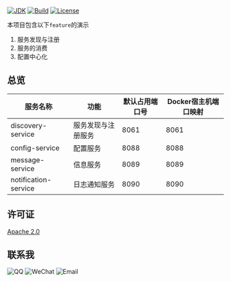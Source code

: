[![JDK](http://img.shields.io/badge/JDK-v8.0-yellow.svg)](http://www.oracle.com/technetwork/java/javase/downloads/index.html)
[![Build](http://img.shields.io/badge/Build-Maven_2-green.svg)](https://maven.apache.org/)
[![License](http://img.shields.io/badge/L``icense-Apache_2-red.svg)](http://www.apache.or``g/licenses/LICENSE-2.0)


本项目包含以下`feature`的演示
1. 服务发现与注册
2. 服务的消费
3. 配置中心化

## 总览

服务名称           | 功能            | 默认占用端口号 | Docker宿主机端口映射  
-------------------|-----------------|----------------|-------------------
discovery-service    | 服务发现与注册服务 | 8061      | 8061              
config-service       | 配置服务           | 8088      | 8088              
message-service      | 信息服务           | 8089      | 8089             
notification-service | 日志通知服务       | 8090      | 8090              

## 许可证

[Apache 2.0](LICENSE)

## 联系我

![QQ](http://img.shields.io/badge/QQ-85098287-blue.svg)
![WeChat](http://img.shields.io/badge/WeChat-harbor_luo-blue.svg)
![Email](http://img.shields.io/badge/Email-85098287@qq.com-blue.svg)